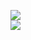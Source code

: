 [![](https://img.shields.io/badge/Made%20With-Github%20Spray-lightgrey.svg?style=for-the-badge&logo=github)](https://github.com/Annihil/github-spray#18369)  
[![](https://i.imgur.com/2DrTn0Z.gif)](https://github.com/Annihil/github-spray)